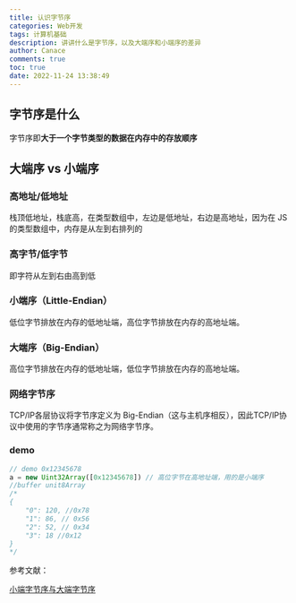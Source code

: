 ```yaml
---
title: 认识字节序
categories: Web开发
tags: 计算机基础
description: 讲讲什么是字节序，以及大端序和小端序的差异
author: Canace
comments: true
toc: true
date: 2022-11-24 13:38:49
---
```

## 字节序是什么

字节序即**大于一个字节类型的数据在内存中的存放顺序**

## 大端序 vs 小端序

### 高地址/低地址
栈顶低地址，栈底高，在类型数组中，左边是低地址，右边是高地址，因为在 JS 的类型数组中，内存是从左到右排列的

### 高字节/低字节
即字符从左到右由高到低

### 小端序（Little-Endian）
低位字节排放在内存的低地址端，高位字节排放在内存的高地址端。

### 大端序（Big-Endian）
高位字节排放在内存的低地址端，低位字节排放在内存的高地址端。

### 网络字节序
TCP/IP各层协议将字节序定义为 Big-Endian（这与主机序相反），因此TCP/IP协议中使用的字节序通常称之为网络字节序。

### demo
```js
// demo 0x12345678
a = new Uint32Array([0x12345678]) // 高位字节在高地址端，用的是小端序
//buffer unit8Array
/*
{
    "0": 120, //0x78
    "1": 86, // 0x56
    "2": 52, // 0x34
    "3": 18 //0x12
}
*/
```

参考文献：

[小端字节序与大端字节序](https://www.cnblogs.com/onepixel/p/7468343.html)